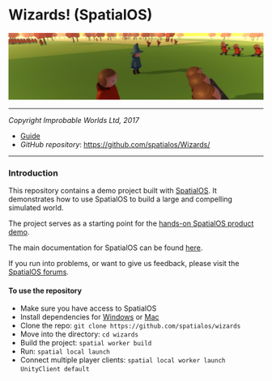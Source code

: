 # Wizards! (SpatialOS)

![Wizards Logo](wizards-logo.jpg)

*****

*Copyright Improbable Worlds Ltd, 2017*

- [Guide](https://docs.improbable.io/reference/latest/getting-started/tour/intro)
- *GitHub repository*: https://github.com/spatialos/Wizards/

*****

### Introduction

This repository contains a demo project built with [SpatialOS](http://www.spatialos.com).
It demonstrates how to use SpatialOS to build a large and compelling simulated world.

The project serves as a starting point for the [hands-on SpatialOS product demo](https://docs.improbable.io/reference/latest/getting-started/tour).

The main documentation for SpatialOS can be found [here](https://spatialos.improbable.io/docs/reference/latest/index).

If you run into problems, or want to give us feedback, please visit the [SpatialOS forums](https://forums.improbable.io/).

#### To use the repository

* Make sure you have access to SpatialOS
* Install dependencies for [Windows](https://spatialos.improbable.io/docs/reference/latest/setup-spatialos/win) or [Mac](https://spatialos.improbable.io/docs/reference/latest/setup-spatialos/mac)
* Clone the repo: `git clone https://github.com/spatialos/wizards`
* Move into the directory: `cd wizards`
* Build the project: `spatial worker build`
* Run: `spatial local launch`
* Connect multiple player clients: `spatial local worker launch UnityClient default`
